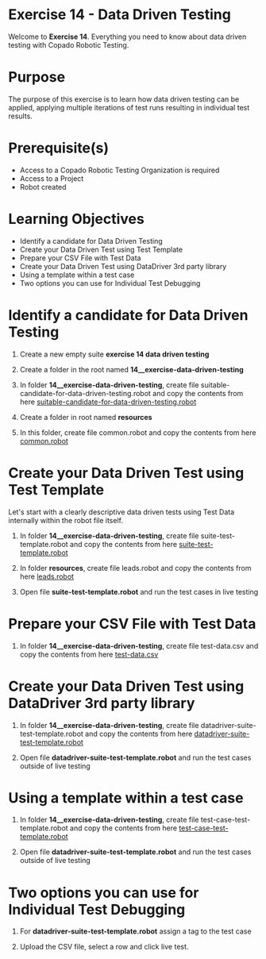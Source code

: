 # Exercise 14 - Data Driven Testing

Welcome to **Exercise 14**. Everything you need to know about data driven testing with Copado Robotic Testing.

# Purpose

The purpose of this exercise is to learn how data driven testing can be applied, applying multiple iterations of test runs resulting in individual test results.

# Prerequisite(s)

- Access to a Copado Robotic Testing Organization is required
- Access to a Project
- Robot created

# Learning Objectives

- Identify a candidate for Data Driven Testing
- Create your Data Driven Test using Test Template
- Prepare your CSV File with Test Data
- Create your Data Driven Test using DataDriver 3rd party library
- Using a template within a test case
- Two options you can use for Individual Test Debugging

# Identify a candidate for Data Driven Testing

1. Create a new empty suite **exercise 14 data driven testing**

2. Create a folder in the root named **14__exercise-data-driven-testing**

3. In folder **14__exercise-data-driven-testing**, create file suitable-candidate-for-data-driven-testing.robot and copy the contents from here [suitable-candidate-for-data-driven-testing.robot](suitable-candidate-for-data-driven-testing.robot)

4. Create a folder in root named **resources**

5. In this folder, create file common.robot and copy the contents from here [common.robot](../resources/common.robot)

# Create your Data Driven Test using Test Template

Let's start with a clearly descriptive data driven tests using Test Data internally within the robot file itself.

1. In folder **14__exercise-data-driven-testing**, create file suite-test-template.robot and copy the contents from here [suite-test-template.robot](suite-test-template.robot)

2. In folder **resources**, create file leads.robot and copy the contents from here [leads.robot](../resources/leads.robot)

3. Open file **suite-test-template.robot** and run the test cases in live testing

# Prepare your CSV File with Test Data

1. In folder **14__exercise-data-driven-testing**, create file test-data.csv and copy the contents from here [test-data.csv](test-data.csv)

# Create your Data Driven Test using DataDriver 3rd party library

1. In folder **14__exercise-data-driven-testing**, create file datadriver-suite-test-template.robot and copy the contents from here [datadriver-suite-test-template.robot](datadriver-suite-test-template.robot)

2. Open file **datadriver-suite-test-template.robot** and run the test cases outside of live testing

# Using a template within a test case

1. In folder **14__exercise-data-driven-testing**, create file test-case-test-template.robot and copy the contents from here [test-case-test-template.robot](test-case-test-template.robot)

2. Open file **datadriver-suite-test-template.robot** and run the test cases outside of live testing

# Two options you can use for Individual Test Debugging

1. For **datadriver-suite-test-template.robot** assign a tag to the test case

2. Upload the CSV file, select a row and click live test.